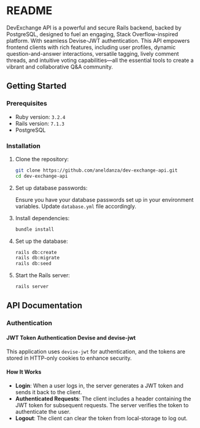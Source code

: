 # README

DevExchange API is a powerful and secure Rails backend, backed by PostgreSQL, designed to fuel an engaging, Stack Overflow-inspired platform. With seamless Devise-JWT authentication. This API empowers frontend clients with rich features, including user profiles, dynamic question-and-answer interactions, versatile tagging, lively comment threads, and intuitive voting capabilities—all the essential tools to create a vibrant and collaborative Q&A community.

## Getting Started

### Prerequisites

- Ruby version: `3.2.4`
- Rails version: `7.1.3`
- PostgreSQL

### Installation

1. Clone the repository:

   ```sh
   git clone https://github.com/aneldanza/dev-exchange-api.git
   cd dev-exchange-api
   ```

2. Set up database passwords:

   Ensure you have your database passwords set up in your environment variables. Update `database.yml` file accordingly.

3. Install dependencies:

   ```sh
   bundle install
   ```

4. Set up the database:

   ```sh
   rails db:create
   rails db:migrate
   rails db:seed
   ```

5. Start the Rails server:
   ```sh
   rails server
   ```

## API Documentation

### Authentication

#### JWT Token Authentication Devise and devise-jwt

This application uses `devise-jwt` for authentication, and the tokens are stored in HTTP-only cookies to enhance security.

#### How It Works

- **Login**: When a user logs in, the server generates a JWT token and sends it back to the client.
- **Authenticated Requests**: The client includes a header containing the JWT token for subsequent requests. The server verifies the token to authenticate the user.
- **Logout**: The client can clear the token from local-storage to log out.
